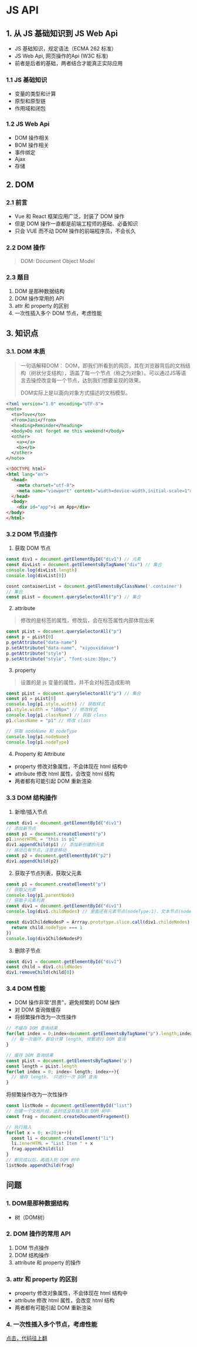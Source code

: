 # JS API

## 1. 从 JS 基础知识到 JS Web Api
* JS 基础知识，规定语法（ECMA 262 标准）
* JS Web Api, 网页操作的Api (W3C 标准)
* 前者是后者的基础，两者结合才能真正实际应用

### 1.1 JS 基础知识
* 变量的类型和计算
* 原型和原型链
* 作用域和闭包

### 1.2 JS Web Api
* DOM 操作相关
* BOM 操作相关
* 事件绑定
* Ajax
* 存储

## 2. DOM 
### 2.1 前言
* Vue 和 React 框架应用广泛，封装了 DOM 操作
* 但是 DOM 操作一直都是前端工程师的基础、必备知识
* 只会 VUE 而不动 DOM 操作的前端程序员，不会长久

### 2.2 DOM 操作
> DOM: Document Object Model

### 2.3 题目
1. DOM 是那种数据结构
2. DOM 操作常用的 API
3. attr 和 property 的区别
4. 一次性插入多个 DOM 节点，考虑性能

## 3. 知识点
### 3.1. DOM 本质

> 一句话解释DOM： DOM，即我们所看到的网页，其在浏览器背后的文档结构（树状分支结构），涵盖了每一个节点（称之为对象）。可以通过JS等语言去操控改变每一个节点，达到我们想要呈现的效果。
> 
> DOM实际上是以面向对象方式描述的文档模型。

```xml
<?xml version="1.0" encoding="UTF-8">
<note>
  <to>Tove</to>
  <from>Jani</from>
  <heading>Reminder</heading>
  <body>Do not forget me this weekend!</body>
  <other>
    <a></a>
    <b></b>
  </other>
</note>
```

```html
<!DOCTYPE html>
<html lang="en">
  <head>
    <meta charset="utf-8">
    <meta name="viewport" content="width=device-width,initial-scale=1">
  </head>
  <body>
    <div id="app">i am App</div>
</body>
</html>
```

### 3.2 DOM 节点操作
1. 获取 DOM 节点
```javascript
const div1 = document.getElementById("div1") // 元素
const divList = document.getElementsByTagName("div") // 集合
console.log(divList.length)
console.log(divList[0])

cosnt containerList = document.getElementsByClassName('.container')
// 集合
const pList = document.querySelectorAll("p") // 集合 
```

2. attribute  
> 修改的是标签的属性，修改后，会在标签属性内部体现出来

```javascript 
const pList = document.querySelectorAll("p")
const p = pList[0]
p.getAttribute("data-name")
p.setAttribute("data-name", "xiyouxidaxue")
p.getAttribute("style")
p.setAttribute("style", "font-size:30px;")
```

3. property
> 设置的是 js 变量的属性，并不会对标签造成影响

```javascript
const pList = document.querySelectorAll("p") // 集合 
const p1 = pList[0]
console.log(p1.style.width) // 获取样式
p1.style.width = "100px" // 修改样式
console.log(p1.className) // 获取 class
p1.className = "p1" // 修改 class

// 获取 nodeName 和 nodeType
console.log(p1.nodeName)
console.log(p1.nodeType)
```
4. Property 和 Attribute
* property 修改对象属性，不会体现在 html 结构中
* attribute 修改 html 属性，会改变 html 结构
* 两者都有可能引起 DOM 重新渲染

### 3.3 DOM 结构操作
1. 新增/插入节点

```javascript
const div1 = document.getElementById("div1")
// 添加新节点
const p1 = document.createElement("p")
p1.innerHTML = "this is p1"
div1.appendChild(p1) // 添加新创建的元素
// 移动已有节点，注意是移动
const p2 = document.getElementById("p2")
div1.appendChild(p2)
```

2. 获取子节点列表，获取父元素
```javascript 
const p1 = document.createElement("p")
// 获取父元素
console.log(p1.parentNode)
// 获取子元素列表
const div1 = document.getElementById("div1")
console.log(div1.childNodes) // 里面还有元素节点(nodeType:1)、文本节点(nodeType:3)、属性节点(nodeType:2)、注释节点(nodeType:8)

const div1ChildeNodesP = Arrray.prototype.slice.call(div1.childeNodes).filter(child => {
  return child.nodeType === 1
})
console.log(div1ChildeNodesP)
```

3. 删除子节点
```javascript
const div1 = document.getElementById("div1")
const child = div1.childNodes
div1.removeChild(child[0])
```

### 3.4 DOM 性能
* DOM 操作非常“昂贵”，避免频繁的 DOM 操作
* 对 DOM 查询做缓存
* 将频繁操作改为一次性操作

```javascript
// 不缓存 DOM 查询结果
for(let index = 0;index<document.getElementsByTagName("p").length;index++){
  // 每一次循环，都会计算 length, 频繁进行 DOM 查询
}

// 缓存 DOM 查询结果
const pList = document.getElementsByTagName('p')
const length = pList.length
for(let index = 0; index< length; index++){
  // 缓存 length， 只进行一次 DOM 查询
}
```
将频繁操作改为一次性操作
```javascript
const listNode = document.getElementById("list")
// 创建一个文档片段，此时还没有插入到 DOM 树中
const frag = document.createDocumentFragement()

// 执行插入
for(let x = 0; x<10;x++){
  const li = document.createElement("li")
  li.innerHTML = "List Item " + x
  frag.appendChild(li)
}
// 都完成以后，再插入到 DOM 树中
listNode.appendChild(frag)
```

## 问题
### 1. DOM是那种数据结构
* 树（DOM树）

### 2. DOM 操作的常用 API
1. DOM 节点操作
2. DOM 结构操作
3. attribute 和 property 的操作


### 3. attr 和 property 的区别
* property 修改对象属性，不会体现在 html 结构中
* attribute 修改 html 属性，会改变 html 结构
* 两者都有可能引起 DOM 重新渲染

### 4. 一次性插入多个节点，考虑性能

[点击，代码往上翻](#_3-4-dom-性能)